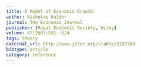 ```yaml
---
title: A Model of Economic Growth
author: Nicholas Kaldor
journal: The Economic Journal
publisher: [Royal Economic Society, Wiley]
volume: 67(268):591--624
tags: theory
external_url: http://www.jstor.org/stable/2227704
bibtype: article
category: reference
---
```

